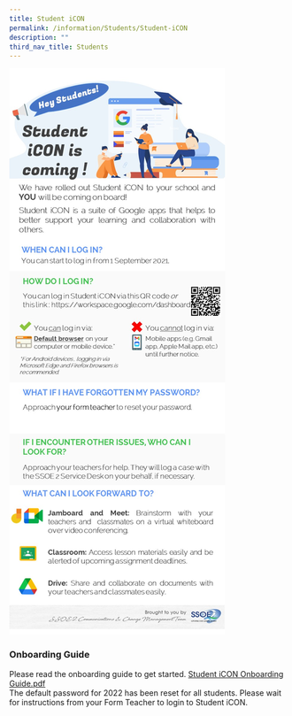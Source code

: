 ```yaml
---
title: Student iCON
permalink: /information/Students/Student-iCON
description: ""
third_nav_title: Students
---
```

![](/images/Student%20iCON%20-%20Student%20EDM%20Onboarding%20%20Introducing%20Student%20iCON.jpeg)


### Onboarding Guide

Please read the onboarding guide to get started. [Student iCON Onboarding Guide.pdf](/files/Student%20iCON%20Onboarding%20Guide.pdf)     
The default password for 2022 has been reset for all students. Please wait for instructions from your Form Teacher to login to Student iCON.